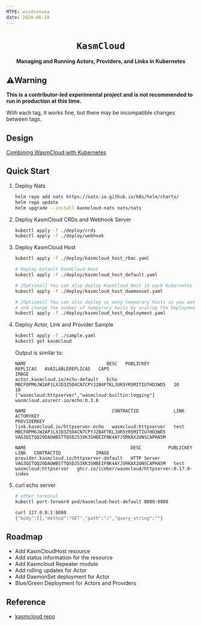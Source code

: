 ```yaml
---
MTPE: windsonsea
date: 2024-06-19
---
```


<div align="center">
  <h1><code>KasmCloud</code></h1>

<strong>Managing and Running Actors, Providers, and Links in Kubernetes</strong>
</div>

## :warning:Warning

**This is a contributor-led experimental project and is not recommended to run in production at this time.**

With each tag, it works fine, but there may be incompatible changes between tags.

## Design

[Combining WasmCloud with Kubernetes](https://docs.google.com/document/d/16p-9czZ6GT_layiabGE6HTyVpbYSALjoyxXhgIfYW0s/edit#heading=h.ymjg4q1g3smk)

## Quick Start

1. Deploy Nats

    ```bash
    helm repo add nats https://nats-io.github.io/k8s/helm/charts/
    helm repo update
    helm upgrade --install kasmcloud-nats nats/nats
    ```

2. Deploy KasmCloud CRDs and Webhook Server

    ```bash
    kubectl apply -f ./deploy/crds
    kubectl apply -f ./deploy/webhook
    ```

3. Deploy KasmCloud Host

    ```bash
    kubectl apply -f ./deploy/kasmcloud_host_rbac.yaml

    # Deploy Default KasmCloud Host
    kubectl apply -f ./deploy/kasmcloud_host_default.yaml

    # [Optional] You can also deploy KasmCloud Host in each Kubernetes node.
    kubectl apply -f ./deploy/kasmcloud_host_daemonset.yaml

    # [Optional] You can also deploy as many temporary hosts as you want
    # and change the number of temporary hosts by scaling the Deployment
    kubectl apply -f ./deploy/kasmcloud_host_deployment.yaml
    ```

4. Deploy Actor, Link and Provider Sample

    ```bash
    kubectl apply -f ./sample.yaml
    kubectl get kasmcloud
    ```

    Output is similar to:

    ```console
    NAME                              DESC   PUBLICKEY                                                  REPLICAS   AVAILABLEREPLICAS   CAPS                                                   IMAGE
    actor.kasmcloud.io/echo-default   Echo   MBCFOPM6JW2APJLXJD3Z5O4CN7CPYJ2B4FTKLJUR5YR5MITIU7HD3WD5   10         10                  ["wasmcloud:httpserver","wasmcloud:builtin:logging"]   wasmcloud.azurecr.io/echo:0.3.8

    NAME                                CONTRACTID             LINK   ACTORYKEY                                                  PROVIDERKEY
    link.kasmcloud.io/httpserver-echo   wasmcloud:httpserver   test   MBCFOPM6JW2APJLXJD3Z5O4CN7CPYJ2B4FTKLJUR5YR5MITIU7HD3WD5   VAG3QITQQ2ODAOWB5TTQSDJ53XK3SHBEIFNK4AYJ5RKAX2UNSCAPHA5M

    NAME                                       DESC          PUBLICKEY                                                  LINK   CONTRACTID             IMAGE
    provider.kasmcloud.io/httpserver-default   HTTP Server   VAG3QITQQ2ODAOWB5TTQSDJ53XK3SHBEIFNK4AYJ5RKAX2UNSCAPHA5M   test   wasmcloud:httpserver   ghcr.io/iceber/wasmcloud/httpserver:0.17.0-index
    ```

5. curl echo server

    ```bash
    # other terminal
    kubectl port-forward pod/kasmcloud-host-default 8080:8080

    curl 127.0.0.1:8080
    {"body":[],"method":"GET","path":"/","query_string":""}
    ```

## Roadmap

* Add KasmCloudHost resource
* Add status information for the resource
* Add Kasmcloud Repeater  module
* Add rolling updates for Actor
* Add DaemonSet deployment for Actor
* Blue/Green Deployment for Actors and Providers

## Reference

- [kasmcloud repo](https://github.com/wasmCloud/kasmcloud)
